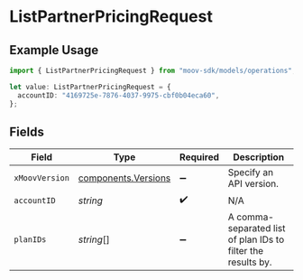 # ListPartnerPricingRequest

## Example Usage

```typescript
import { ListPartnerPricingRequest } from "moov-sdk/models/operations";

let value: ListPartnerPricingRequest = {
  accountID: "4169725e-7876-4037-9975-cbf0b04eca60",
};
```

## Fields

| Field                                                        | Type                                                         | Required                                                     | Description                                                  |
| ------------------------------------------------------------ | ------------------------------------------------------------ | ------------------------------------------------------------ | ------------------------------------------------------------ |
| `xMoovVersion`                                               | [components.Versions](../../models/components/versions.md)   | :heavy_minus_sign:                                           | Specify an API version.                                      |
| `accountID`                                                  | *string*                                                     | :heavy_check_mark:                                           | N/A                                                          |
| `planIDs`                                                    | *string*[]                                                   | :heavy_minus_sign:                                           | A comma-separated list of plan IDs to filter the results by. |